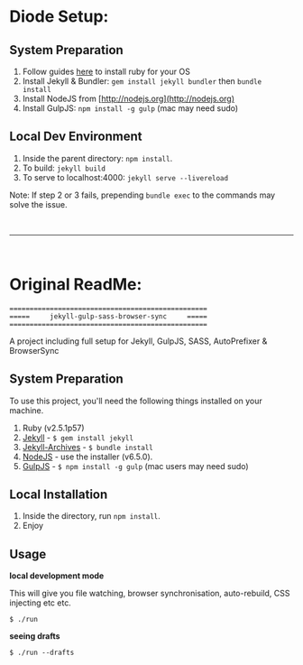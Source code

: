 
# Diode Setup:
## System Preparation
1. Follow guides [here](http://jekyllrb.com/docs/installation/) to install ruby for your OS
2. Install Jekyll & Bundler: `gem install jekyll bundler`
   then `bundle install`
4. Install NodeJS from [http://nodejs.org](http://nodejs.org)
5. Install GulpJS: `npm install -g gulp` (mac may need sudo)


## Local Dev Environment

1. Inside the parent directory: `npm install`.
2. To build: `jekyll build`
3. To serve to localhost:4000: `jekyll serve --livereload`

Note: If step 2 or 3 fails, prepending `bundle exec` to the commands may solve the issue.

<br>
<hr>
<br>

# Original ReadMe:

```
=================================================
=====     jekyll-gulp-sass-browser-sync     =====
=================================================
```
A project including full setup for Jekyll, GulpJS, SASS, AutoPrefixer &amp; BrowserSync

## System Preparation

To use this project, you'll need the following things installed on your machine.

1. Ruby (v2.5.1p57)
2. [Jekyll](http://jekyllrb.com/) - `$ gem install jekyll`
3. [Jekyll-Archives](http://jekyllrb.com) - `$ bundle install`
4. [NodeJS](http://nodejs.org) - use the installer (v6.5.0).
5. [GulpJS](https://github.com/gulpjs/gulp) - `$ npm install -g gulp` (mac users may need sudo)

## Local Installation

1. Inside the directory, run `npm install`.
2. Enjoy

## Usage

**local development mode**

This will give you file watching, browser synchronisation, auto-rebuild, CSS injecting etc etc.

```shell
$ ./run
```

**seeing drafts**

```shell
$ ./run --drafts
```

